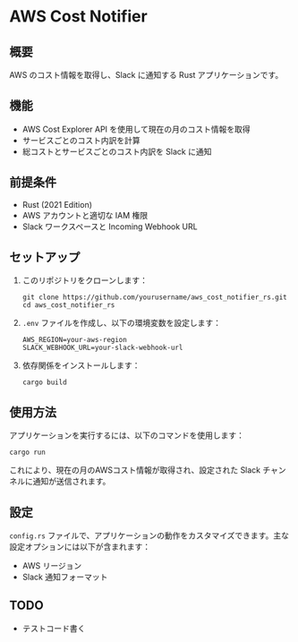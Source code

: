 # AWS Cost Notifier

## 概要

AWS のコスト情報を取得し、Slack に通知する Rust アプリケーションです。

## 機能

- AWS Cost Explorer API を使用して現在の月のコスト情報を取得
- サービスごとのコスト内訳を計算
- 総コストとサービスごとのコスト内訳を Slack に通知

## 前提条件

- Rust (2021 Edition)
- AWS アカウントと適切な IAM 権限
- Slack ワークスペースと Incoming Webhook URL

## セットアップ

1. このリポジトリをクローンします：

   ```
   git clone https://github.com/yourusername/aws_cost_notifier_rs.git
   cd aws_cost_notifier_rs
   ```

2. `.env` ファイルを作成し、以下の環境変数を設定します：

   ```
   AWS_REGION=your-aws-region
   SLACK_WEBHOOK_URL=your-slack-webhook-url
   ```

3. 依存関係をインストールします：

   ```
   cargo build
   ```

## 使用方法

アプリケーションを実行するには、以下のコマンドを使用します：

```
cargo run
```

これにより、現在の月のAWSコスト情報が取得され、設定された Slack チャンネルに通知が送信されます。

## 設定

`config.rs` ファイルで、アプリケーションの動作をカスタマイズできます。主な設定オプションには以下が含まれます：

- AWS リージョン
- Slack 通知フォーマット

## TODO

- テストコード書く
